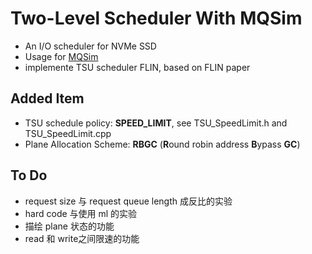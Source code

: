 # Two-Level Scheduler With MQSim
- An I/O scheduler for NVMe SSD     
- Usage for [MQSim](https://github.com/CMU-SAFARI/MQSim)      
- implemente TSU scheduler FLIN, based on FLIN paper

## Added Item
- TSU schedule policy: **SPEED_LIMIT**, see TSU_SpeedLimit.h and TSU_SpeedLimit.cpp   
- Plane Allocation Scheme: **RBGC** (**R**ound robin address **B**ypass **GC**)

## To Do
- request size 与 request queue length 成反比的实验     
- hard code 与使用 ml 的实验     
- 描绘 plane 状态的功能   
- read 和 write之间限速的功能
